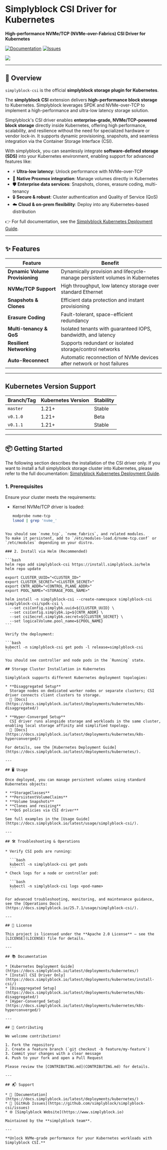 # Simplyblock CSI Driver for Kubernetes

**High-performance NVMe/TCP (NVMe-over-Fabrics) CSI Driver for Kubernetes**

[![Documentation](https://img.shields.io/badge/Docs-simplyblock-blue)](https://docs.simplyblock.io/latest/deployments/kubernetes/) [![Issues](https://img.shields.io/github/issues/simplyblock/simplyblock-csi)](https://github.com/simplyblock/simplyblock-csi/issues)

![](assets/simplyblock-logo.svg)

---

## 🚀 Overview

`simplyblock-csi` is the official **simplyblock storage plugin for Kubernetes**. 

The **simplyblock CSI** extension delivers **high-performance block storage** to Kubernetes. Simplyblock leverages SPDK and NVMe-over-TCP
to implement a high-performance and ultra-low latency storage solution.

Simplyblock's CSI driver enables **enterprise-grade, NVMe/TCP-powered block storage** directly inside Kubernetes, offering high performance,
scalability, and resilience without the need for specialized hardware or vendor lock-in. It supports dynamic provisioning, snapshots, and
seamless integration via the Container Storage Interface (CSI).

With simplyblock, you can seamlessly integrate **software-defined storage (SDS)** into your Kubernetes environment, enabling support for
advanced features like:

- ⚡ **Ultra-low latency**: Unlock performance with NVMe-over-TCP
- 🧩 **Native Proxmox integration**: Manage volumes directly in Kubernetes
- 🛡️ **Enterprise data services**: Snapshots, clones, erasure coding, multi-tenancy
- 🔒 **Secure & robust**: Cluster authentication and Quality of Service (QoS)
- ☁️ **Cloud & on-prem flexibility**: Deploy into any Kubernetes-based distribution

👉 For full documentation, see the [Simplyblock Kubernetes Deployment Guide](https://docs.simplyblock.io/latest/deployments/kubernetes/).

---

## ✨ Features

| Feature                           | Benefit                                                                 |
|----------------------------------|-------------------------------------------------------------------------|
| **Dynamic Volume Provisioning**   | Dynamically provision and lifecycle-manage persistent volumes in Kubernetes |
| **NVMe/TCP Support**              | High throughput, low latency storage over standard Ethernet              |
| **Snapshots & Clones**           | Efficient data protection and instant provisioning                      |
| **Erasure Coding**                | Fault-tolerant, space-efficient redundancy                             |
| **Multi-tenancy & QoS**          | Isolated tenants with guaranteed IOPS, bandwidth, and latency           |
| **Resilient Networking**         | Supports redundant or isolated storage/control networks                  |
| **Auto-Reconnect**               | Automatic reconnection of NVMe devices after network or host failures   |

---

## Kubernetes Version Support

| Branch/Tag     | Kubernetes Version | Stability |
|----------------|--------------------|-----------|
| `master`       | 1.21+              | Stable    |
| `v0.1.0`       | 1.21+              | Beta      |
| `v0.1.1`       | 1.21+              | Stable    |

---

## 📦 Getting Started

The following section describes the installation of the CSI driver only. If you want to install a full simplyblock storage cluster into Kubernetes, please refer to the full documentation: [Simplyblock Kubernetes Deployment Guide](https://docs.simplyblock.io/latest/deployments/kubernetes/).

### 1. Prerequisites

Ensure your cluster meets the requirements:

- Kernel NVMe/TCP driver is loaded:

  ```bash
  modprobe nvme-tcp
  lsmod | grep 'nvme_'
````

You should see `nvme_tcp`, `nvme_fabrics`, and related modules.
To make it persistent, add to `/etc/modules-load.d/nvme-tcp.conf` or `/etc/modules` depending on your distro.

### 2. Install via Helm (Recommended)

```bash
helm repo add simplyblock-csi https://install.simplyblock.io/helm
helm repo update

export CLUSTER_UUID="<CLUSTER_ID>"
export CLUSTER_SECRET="<CLUSTER_SECRET>"
export CNTR_ADDR="<CONTROL_PLANE_ADDR>"
export POOL_NAME="<STORAGE_POOL_NAME>"

helm install -n simplyblock-csi --create-namespace simplyblock-csi simplyblock-csi/spdk-csi \
  --set csiConfig.simplybk.uuid=${CLUSTER_UUID} \
  --set csiConfig.simplybk.ip=${CNTR_ADDR} \
  --set csiSecret.simplybk.secret=${CLUSTER_SECRET} \
  --set logicalVolume.pool_name=${POOL_NAME}
```

Verify the deployment:

```bash
kubectl -n simplyblock-csi get pods -l release=simplyblock-csi
```

You should see controller and node pods in the `Running` state.

## Storage Cluster Installation in Kubernetes

Simplyblock supports different Kubernetes deployment topologies:

* **Disaggregated Setup**
  Storage nodes on dedicated worker nodes or separate clusters; CSI driver connects client clusters to storage.
  📖 [Docs](https://docs.simplyblock.io/latest/deployments/kubernetes/k8s-disaggregated/)

* **Hyper-Converged Setup**
  CSI driver runs alongside storage and workloads in the same cluster, enabling local storage affinity and simplified topology.
  📖 [Docs](https://docs.simplyblock.io/latest/deployments/kubernetes/k8s-hyperconverged/)

For details, see the [Kubernetes Deployment Guide](https://docs.simplyblock.io/latest/deployments/kubernetes/).

---

## 🖥️ Usage

Once deployed, you can manage persistent volumes using standard Kubernetes objects:

* **StorageClasses**
* **PersistentVolumeClaims**
* **Volume Snapshots**
* **Clones and resizing**
* **QoS policies via CSI driver**

See full examples in the [Usage Guide](https://docs.simplyblock.io/latest/usage/simplyblock-csi/).

---

## 🛠️ Troubleshooting & Operations

* Verify CSI pods are running:

  ```bash
  kubectl -n simplyblock-csi get pods
  ```
* Check logs for a node or controller pod:

  ```bash
  kubectl -n simplyblock-csi logs <pod-name>
  ```

For advanced troubleshooting, monitoring, and maintenance guidance, see the [Operations Docs](https://docs.simplyblock.io/25.7.1/usage/simplyblock-csi/).

---

## 📄 License

This project is licensed under the **Apache 2.0 License** — see the [LICENSE](LICENSE) file for details.

---

## 📚 Documentation

* [Kubernetes Deployment Guide](https://docs.simplyblock.io/latest/deployments/kubernetes/)
* [Install CSI Driver Only](https://docs.simplyblock.io/latest/deployments/kubernetes/install-csi/)
* [Disaggregated Setup](https://docs.simplyblock.io/latest/deployments/kubernetes/k8s-disaggregated/)
* [Hyper-Converged Setup](https://docs.simplyblock.io/latest/deployments/kubernetes/k8s-hyperconverged/)

---

## 🤝 Contributing

We welcome contributions!

1. Fork the repository
2. Create a feature branch (`git checkout -b feature/my-feature`)
3. Commit your changes with a clear message
4. Push to your fork and open a Pull Request

Please review the [CONTRIBUTING.md](CONTRIBUTING.md) for details.

---

## 📬 Support

* 📖 [Documentation](https://docs.simplyblock.io/latest/deployments/kubernetes/)
* 🐞 [GitHub Issues](https://github.com/simplyblock/simplyblock-csi/issues)
* 🌐 [Simplyblock Website](https://www.simplyblock.io)

Maintained by the **simplyblock team**.

---

**Unlock NVMe-grade performance for your Kubernetes workloads with Simplyblock CSI.**
